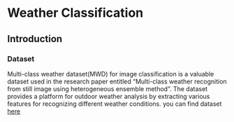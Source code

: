 # Weather Classification
## Introduction
### Dataset
Multi-class weather dataset(MWD) for image classification is a valuable dataset used in the research paper entitled “Multi-class weather recognition from still image using heterogeneous ensemble method”. The dataset provides a platform for outdoor weather analysis by extracting various features for recognizing different weather conditions. you can find dataset [here](https://data.mendeley.com/datasets/4drtyfjtfy/1)

